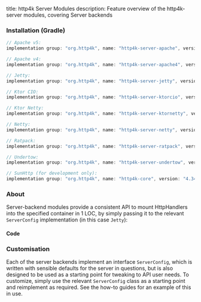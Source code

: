 title: http4k Server Modules
description: Feature overview of the http4k-server modules, covering Server backends

### Installation (Gradle)

```groovy
// Apache v5: 
implementation group: "org.http4k", name: "http4k-server-apache", version: "4.34.0.1"

// Apache v4: 
implementation group: "org.http4k", name: "http4k-server-apache4", version: "4.34.0.1"

// Jetty: 
implementation group: "org.http4k", name: "http4k-server-jetty", version: "4.34.0.1"

// Ktor CIO: 
implementation group: "org.http4k", name: "http4k-server-ktorcio", version: "4.34.0.1"

// Ktor Netty: 
implementation group: "org.http4k", name: "http4k-server-ktornetty", version: "4.34.0.1"

// Netty: 
implementation group: "org.http4k", name: "http4k-server-netty", version: "4.34.0.1"

// Ratpack: 
implementation group: "org.http4k", name: "http4k-server-ratpack", version: "4.34.0.1"

// Undertow: 
implementation group: "org.http4k", name: "http4k-server-undertow", version: "4.34.0.1"

// SunHttp (for development only): 
implementation group: "org.http4k", name: "http4k-core", version: "4.34.0.1"
```

### About
Server-backend modules provide a consistent API to mount HttpHandlers into the specified container in 1 LOC, by 
simply passing it to the relevant `ServerConfig` implementation (in this case `Jetty`):

#### Code [<img class="octocat"/>](https://github.com/http4k/http4k/blob/master/src/docs/guide/reference/servers/example_http.kt)

<script src="https://gist-it.appspot.com/https://github.com/http4k/http4k/blob/master/src/docs/guide/reference/servers/example_http.kt"></script>

### Customisation
Each of the server backends implement an interface `ServerConfig`, which is written with sensible defaults for the server in questions, 
but is also designed to be used as a starting point for tweaking to API user needs. To customize, simply use the relevant `ServerConfig` 
class as a starting point and reimplement as required. See the how-to guides for an example of this in use.
